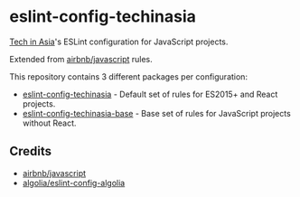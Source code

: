 # eslint-config-techinasia

[Tech in Asia](https://www.techinasia.com)'s ESLint configuration for JavaScript projects.

Extended from [airbnb/javascript](https://github.com/airbnb/javascript) rules.

This repository contains 3 different packages per configuration:
* [eslint-config-techinasia](https://www.npmjs.com/package/eslint-config-techinasia) - Default set of rules for ES2015+ and React projects.
* [eslint-config-techinasia-base](https://www.npmjs.com/package/eslint-config-techinasia-base) - Base set of rules for JavaScript projects without React.

## Credits
* [airbnb/javascript](https://github.com/airbnb/javascript)
* [algolia/eslint-config-algolia](https://github.com/algolia/eslint-config-algolia)
